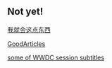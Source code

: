 ## Not yet!
[]()
[我就会这点东西](https://github.com/saint-shaka/SayGoodByeToiOSDevelopment/blob/master/OCGuides.md)

[GoodArticles](https://github.com/saint-shaka/SayGoodByeToiOSDevelopment/blob/master/GoodArticles.md)

[some of WWDC session subtitles](https://asciiwwdc.com/)

